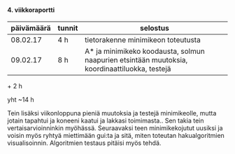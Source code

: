 #### 4. viikkoraportti


päivämäärä | tunnit | selostus |
---------|------------|-------------
08.02.17 | 4 h | tietorakenne minimikeon toteutusta
09.02.17 | 8 h | A* ja minimikeko koodausta, solmun naapurien etsintään muutoksia, koordinaattiluokka, testejä
\+ 2 h

yht ~14 h

Tein lisäksi viikonloppuna pieniä muutoksia ja testejä minimikeolle, mutta jotain tapahtui ja koneeni kaatui ja lakkasi toimimasta.. Sen takia tein vertaisarvioinninkin myöhässä.
Seuraavaksi teen minimikekojutut uusiksi ja voisin myös ryhtyä miettimään gui:ta ja sitä, miten toteutan hakualgoritmien visualisoinnin. Algoritmien testaus pitäisi myös tehdä.

